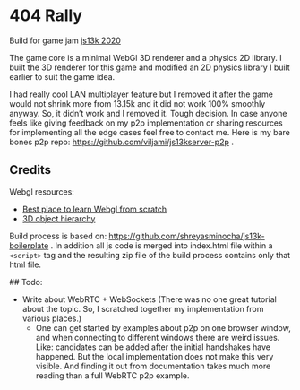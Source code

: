 # 404 Rally

Build for game jam [js13k 2020](https://js13kgames.com/)

The game core is a minimal WebGl 3D renderer and a physics 2D library. I built the 3D renderer for this game and modified an 2D physics library I built earlier to suit the game idea.

I had really cool LAN multiplayer feature but I removed it after the game would not shrink more from 13.15k and it did not work 100% smoothly anyway. So, it didn’t work and I removed it. Tough decision. In case anyone feels like giving feedback on my p2p implementation or sharing resources for implementing all the edge cases feel free to contact me. Here is my bare bones p2p repo: https://github.com/viljami/js13kserver-p2p .

## Credits

Webgl resources:

* [Best place to learn Webgl from scratch](https://xem.github.io/articles/webgl-guide.html#3h)
* [3D object hierarchy](https://webglfundamentals.org/webgl/lessons/webgl-scene-graph.html)

Build process is based on: https://github.com/shreyasminocha/js13k-boilerplate . In addition all js code is merged into index.html file within a ```<script>``` tag and the resulting zip file of the build process contains only that html file.

## Todo:

* Write about WebRTC + WebSockets (There was no one great tutorial about the topic. So, I scratched together my implementation from various places.)
    * One can get started by examples about p2p on one browser window, and when connecting to different windows there are weird issues. Like: candidates can be added after the initial handshakes have happened. But the local implementation does not make this very visible. And finding it out from documentation takes much more reading than a full WebRTC p2p example.
